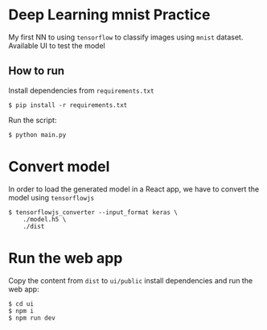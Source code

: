 # Deep Learning mnist Practice

My first NN to using `tensorflow` to classify images using `mnist` dataset.
Available UI to test the model

## How to run

Install dependencies from `requirements.txt`
```shell
$ pip install -r requirements.txt
```

Run the script:
```shell
$ python main.py
```

# Convert model
In order to load the generated model in a React app, we have to convert the model using `tensorflowjs`
```shell
$ tensorflowjs_converter --input_format keras \
    ./model.h5 \
    ./dist
```

# Run the web app
Copy the content from `dist` to `ui/public` install dependencies and run the web app:
```
$ cd ui
$ npm i
$ npm run dev
```